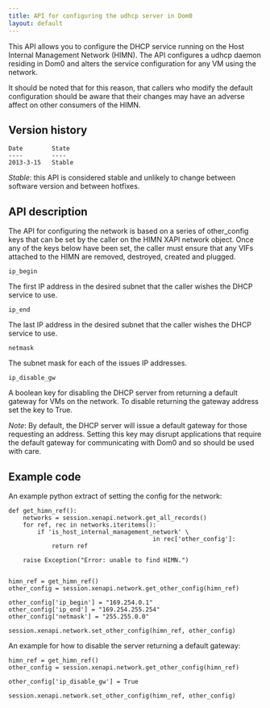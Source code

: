 ```yaml
---
title: API for configuring the udhcp server in Dom0
layout: default
---
```



This API allows you to configure the DHCP service running on the Host 
Internal Management Network (HIMN). The API configures a udhcp daemon 
residing in Dom0 and alters the service configuration for any VM using 
the network.

It should be noted that for this reason, that callers who modify the
default configuration should be aware that their changes may have an
adverse affect on other consumers of the HIMN.

Version history
---------------

    Date        State
    ----        ----
    2013-3-15   Stable

_Stable_: this API is considered stable and unlikely to change between
software version and between hotfixes.

API description
---------------

The API for configuring the network is based on a series of other_config
keys that can be set by the caller on the HIMN XAPI network object. Once
any of the keys below have been set, the caller must ensure that any VIFs
attached to the HIMN are removed, destroyed, created and plugged.

    ip_begin

The first IP address in the desired subnet that the caller wishes the
DHCP service to use.

    ip_end

The last IP address in the desired subnet that the caller wishes the
DHCP service to use.

    netmask

The subnet mask for each of the issues IP addresses.

    ip_disable_gw

A boolean key for disabling the DHCP server from returning a default
gateway for VMs on the network. To disable returning the gateway address
set the key to True.

_Note_: By default, the DHCP server will issue a default gateway for
those requesting an address. Setting this key may disrupt applications
that require the default gateway for communicating with Dom0 and so
should be used with care.



Example code
------------

An example python extract of setting the config for the network:

    def get_himn_ref():
        networks = session.xenapi.network.get_all_records()
        for ref, rec in networks.iteritems():
            if 'is_host_internal_management_network' \
                                            in rec['other_config']:                                            
                return ref

        raise Exception("Error: unable to find HIMN.")


    himn_ref = get_himn_ref()
    other_config = session.xenapi.network.get_other_config(himn_ref)
    
    other_config['ip_begin'] = "169.254.0.1"
    other_config['ip_end'] = "169.254.255.254"
    other_config['netmask'] = "255.255.0.0"
    
    session.xenapi.network.set_other_config(himn_ref, other_config)


An example for how to disable the server returning a default gateway:

    himn_ref = get_himn_ref()
    other_config = session.xenapi.network.get_other_config(himn_ref)

    other_config['ip_disable_gw'] = True

    session.xenapi.network.set_other_config(himn_ref, other_config)
